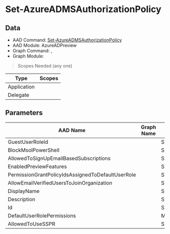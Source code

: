 # Set-AzureADMSAuthorizationPolicy

> 

## Data

+ AAD Command: [Set-AzureADMSAuthorizationPolicy](https://docs.microsoft.com/en-us/powershell/module/AzureADPreview/Set-AzureADMSAuthorizationPolicy)
+ AAD Module: AzureADPreview
+ Graph Command: [](), []()
+ Graph Module: 

> Scopes Needed (any one)

|Type|Scopes|
|---|---|
|Application||
|Delegate||

## Parameters

|AAD Name|Graph Name|AAD Type|Graph Type|Infos|
|---|---|---|---|---|
|GuestUserRoleId||System.String|||
|BlockMsolPowerShell||System.Nullable/System.Boolean|||
|AllowedToSignUpEmailBasedSubscriptions||System.Nullable/System.Boolean|||
|EnabledPreviewFeatures||System.Collections.Generic.List/System.String|||
|PermissionGrantPolicyIdsAssignedToDefaultUserRole||System.Collections.Generic.List/System.String|||
|AllowEmailVerifiedUsersToJoinOrganization||System.Nullable/System.Boolean|||
|DisplayName||System.String|||
|Description||System.String|||
|Id||System.String|||
|DefaultUserRolePermissions||Microsoft.Open.MSGraph.Model.DefaultUserRolePermissions|||
|AllowedToUseSSPR||System.Nullable/System.Boolean|||

